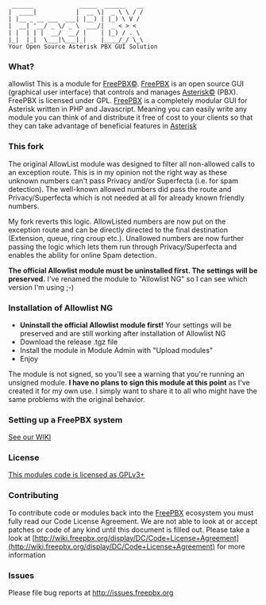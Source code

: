 ```
 ______             _____  ______   __
|  ____|           |  __ \|  _ \ \ / /
| |__ _ __ ___  ___| |__) | |_) \ V /
|  __| '__/ _ \/ _ \  ___/|  _ < > <
| |  | | |  __/  __/ |    | |_) / . \
|_|  |_|  \___|\___|_|    |____/_/ \_\
Your Open Source Asterisk PBX GUI Solution
```
### What?
allowlist
This is a module for [FreePBX©](http://www.freepbx.org/ "FreePBX Home Page"). [FreePBX](http://www.freepbx.org/ "FreePBX Home Page") is an open source GUI (graphical user interface) that controls and manages [Asterisk©](http://www.asterisk.org/ "Asterisk Home Page") (PBX). FreePBX is licensed under GPL.
[FreePBX](http://www.freepbx.org/ "FreePBX Home Page") is a completely modular GUI for Asterisk written in PHP and Javascript. Meaning you can easily write any module you can think of and distribute it free of cost to your clients so that they can take advantage of beneficial features in [Asterisk](http://www.asterisk.org/ "Asterisk Home Page")

### This fork
The original AllowList module was designed to filter all non-allowed calls to an exception route. This is in my opinion not the right way as these unknown numbers can't pass Privacy and/or Superfecta (i.e. for spam detection). The well-known allowed numbers did pass the route and Privacy/Superfecta which is not needed at all for already known friendly numbers.

My fork reverts this logic. AllowListed numbers are now put on the exception route and can be directly directed to the final destination (Extension, queue, ring croup etc.). Unallowed numbers are now further passing the logic which lets them run through Privacy/Superfecta and enables the ability for online Spam detection.

**The official Allowlist module must be uninstalled first. The settings will be preserved.** I've renamed the module to "Allowlist NG" so I can see which version I'm using ;-)

### Installation of Allowlist NG
* **Uninstall the official Allowlist module first!** Your settings will be preserved and are still working after installation of Allowlist NG
* Download the release .tgz file
* Install the module in Module Admin with "Upload modules"
* Enjoy

The module is not signed, so you'll see a warning that you're running an unsigned module.
**I have no plans to sign this module at this point** as I've created it for my own use. I simply want to share it to all who might have the same problems with the original behavior.


### Setting up a FreePBX system
[See our WIKI](http://wiki.freepbx.org/display/FOP/Install+FreePBX)
### License
[This modules code is licensed as GPLv3+](http://www.gnu.org/licenses/gpl-3.0.txt)
### Contributing
To contribute code or modules back into the [FreePBX](http://www.freepbx.org/ "FreePBX Home Page") ecosystem you must fully read our Code License Agreement. We are not able to look at or accept patches or code of any kind until this document is filled out. Please take a look at [http://wiki.freepbx.org/display/DC/Code+License+Agreement](http://wiki.freepbx.org/display/DC/Code+License+Agreement) for more information
### Issues
Please file bug reports at http://issues.freepbx.org
